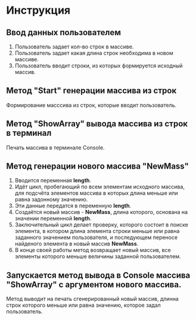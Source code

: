 # Инструкция
## Ввод данных пользователем  
1. Пользователь задает кол-во строк в массиве.
2. Пользователь задает какая длина строк необходима в новом массиве.
3. Пользователь вводит строки, из которых формируется исходный массив.

## Метод "Start" генерации массива из строк
Формирование масссива из строк, которые вводит пользователь.

## Метод "ShowArray" вывода массива из строк в терминал
Печать массива в терминале Console.

## Метод генерации нового массива "NewMass"
1. Вводится переменная **length**.
2. Идёт цикл, пробегающий по всем элементам исходного массива, для подсчёта элементов массива в которых длина меньше или равна задонному значению.
3. Эти данные передатся в переменную **length**.
4. Создаётся новый массив - **NewMass**, длина которого, основана на значении переменной **length**.
5. Заключительный цикл делает  проверку, которого состоит в поиске элемента, в котором длина элемента строки меньше или равна заданного значением пользователя, и последующем переносе найденого элемента в новый массив **NewMass**.
6. В конце своей работы метод возвращает новый массив, все элементы которого меньше величины заданной пользователем.
## Запускается метод вывода в Console массива "ShowArray" c аргументом нового массива.
Метод выводит на печать сгенерированный новый массив, длинна строк которого меньше или равна значению, которое задал пользователь.